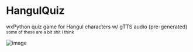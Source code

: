 # HangulQuiz
wxPython quiz game for Hangul characters w/ gTTS audio (pre-generated) <sub>some of these are a bit shit I think </sub>


![image](https://github.com/user-attachments/assets/7e295501-a41f-4927-8f0a-2c11b70212a4)
